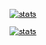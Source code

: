 [![stats](https://github-readme-stats.vercel.app/api?username=jhonrymat&count_private=true&show_icons=true&theme=tokyonight)](https://github.com/jhonrymat)

[![stats](https://github-readme-stats.vercel.app/api/top-langs/?username=jhonrymat&langs_count=8&count_private=true&show_icons=true&theme=tokyonight)](https://github.com/jhonrymat)

